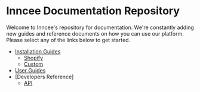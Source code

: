 # Inncee Documentation Repository

Welcome to Inncee's repository for documentation. We're constantly adding new guides and reference documents on how you can use our platform.
Please select any of the links below to get started.

* [Installation Guides](https://github.com/inncee/docs/tree/master/Installation%20Guides)
	* [Shopify](https://github.com/inncee/docs/tree/master/Installation%20Guides/Shopify)
	* [Custom](https://github.com/inncee/docs/tree/master/Installation%20Guides/Custom)
* [User Guides](https://github.com/inncee/docs/tree/master/User%20Guides)
* [Developers Reference]
	* [API](https://github.com/inncee/docs/tree/master/Developers%20Reference/API)


